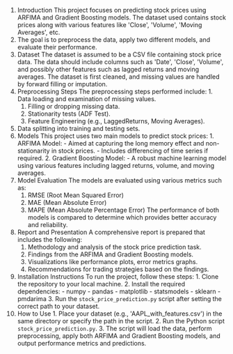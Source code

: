 1. Introduction This project focuses on predicting stock prices using ARFIMA and Gradient Boosting models.
    The dataset used contains stock prices along with various features like 'Close', 'Volume', 'Moving Averages', etc.
2. The goal is to preprocess the data, apply two different models, and evaluate their performance.
3. Dataset The dataset is assumed to be a CSV file containing stock price data. The data should include columns
   such as 'Date', 'Close', 'Volume', and possibly other features such as lagged returns and moving averages. The
   dataset is first cleaned, and missing values are handled by forward filling or imputation.
4. Preprocessing Steps The preprocessing steps performed include: 1. Data loading and examination of missing
   values.
     1. Filling or dropping missing data.
     2. Stationarity tests (ADF Test).
     3. Feature Engineering (e.g., LaggedReturns, Moving Averages).
5. Data splitting into training and testing sets.
6. Models This project uses two main models to predict stock prices: 1. ARFIMA Model: - Aimed at capturing the
long memory effect and non-stationarity in stock prices. - Includes differencing of time series if required. 2.
Gradient Boosting Model: - A robust machine learning model using various features including lagged returns,
volume, and moving averages.
7. Model Evaluation The models are evaluated using various metrics such as:
   1. RMSE (Root Mean Squared Error)
   2. MAE (Mean Absolute Error)
   3. MAPE (Mean Absolute Percentage Error) The performance of both models is compared to determine which provides better accuracy and reliability.
9. Report and Presentation A comprehensive report is prepared that includes the following:
    1. Methodology and analysis of the stock price prediction task.
    2. Findings from the ARFIMA and Gradient Boosting models.
    3. Visualizations like performance plots, error metrics graphs.
    4. Recommendations for trading strategies based on the findings.
11. Installation Instructions To run the project, follow these steps: 1. Clone the repository to your local machine. 2.
Install the required dependencies: - numpy - pandas - matplotlib - statsmodels - sklearn - pmdarima 3. Run the
`stock_price_prediction.py` script after setting the correct path to your dataset.
12. How to Use 1. Place your dataset (e.g., 'AAPL_with_features.csv') in the same directory or specify the path in
the script. 2. Run the Python script `stock_price_prediction.py`. 3. The script will load the data, perform
preprocessing, apply both ARFIMA and Gradient Boosting models, and output performance metrics and
predictions.
